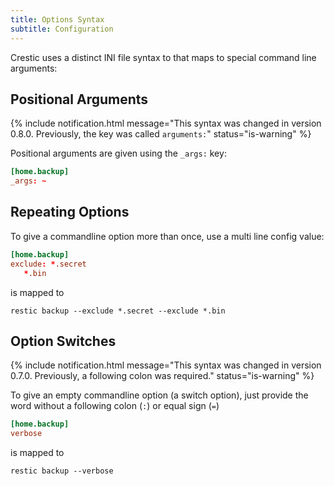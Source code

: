 ```yaml
---
title: Options Syntax
subtitle: Configuration
---
```


Crestic uses a distinct INI file syntax to that maps to special command line arguments:

## Positional Arguments

{% include notification.html message="This syntax was changed in version 0.8.0. Previously, the key was called `arguments:`" status="is-warning" %}

Positional arguments are given using the `_args:` key:

```conf
[home.backup]
_args: ~
```

## Repeating Options

To give a commandline option more than once, use a multi line config value:

```conf
[home.backup]
exclude: *.secret
   *.bin
```

is mapped to

```shell
restic backup --exclude *.secret --exclude *.bin
```

## Option Switches

{% include notification.html message="This syntax was changed in version 0.7.0. Previously, a following colon was required." status="is-warning" %}

To give an empty commandline option (a switch option), just provide the word without a following colon (`:`) or equal sign (`=`)

```conf
[home.backup]
verbose
```

is mapped to

```shell
restic backup --verbose
```
